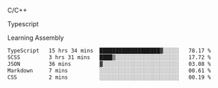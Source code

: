 <p>C/C++</p>
<p> Typescript</p>
<p>Learning Assembly</p>

<!--START_SECTION:waka-->

```txt
TypeScript   15 hrs 34 mins  ███████████████████▓░░░░░   78.17 %
SCSS         3 hrs 31 mins   ████▒░░░░░░░░░░░░░░░░░░░░   17.72 %
JSON         36 mins         ▓░░░░░░░░░░░░░░░░░░░░░░░░   03.08 %
Markdown     7 mins          ░░░░░░░░░░░░░░░░░░░░░░░░░   00.61 %
CSS          2 mins          ░░░░░░░░░░░░░░░░░░░░░░░░░   00.19 %
```

<!--END_SECTION:waka-->
